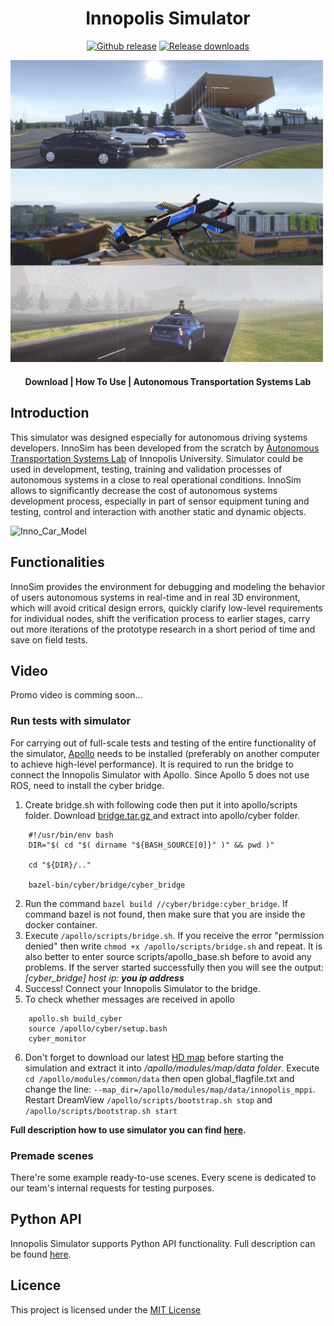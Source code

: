 <h1 align="center">Innopolis Simulator</h1>

<div align="center">
<a href="https://github.com/inno-robolab/InnoSimulator/releases/latest">
<img src="https://img.shields.io/github/v/release/inno-robolab/InnoSimulator.svg" alt="Github release" /></a>
<a href="">
<img src="https://img.shields.io/github/downloads/inno-robolab/InnoSimulator/total.svg" alt="Release downloads" /></a>
</div>


<a href="Docs/Media/SimHeaderHD.png"><img src="Docs/Media/SimHeaderHD.png" style="width: 500px; max-width: 100%; height: auto" title="SimHeaderHD" /></a>
<div align="center">
  <h4>
    <a href="https://github.com/inno-robolab/InnoSimulator/releases/latest" style="text-decoration: none">
    Download</a>
    <span> | </span>
   <a href="Docs/HowToUse.md" style="text-decoration: 
   none">How To Use</a> 
    <span> | </span>
    <a href="https://robotics.innopolis.university/en/labs/laboratoriya-avtonomnyh-transportnyh-sistem/" style="text-decoration: 
   none">Autonomous Transportation Systems Lab</a> 
  </h4>
</div>

## Introduction
This simulator was designed especially for autonomous driving systems developers. InnoSim has been developed from the scratch by [Autonomous Transportation Systems Lab](https://robotics.innopolis.university/en/labs/laboratoriya-avtonomnyh-transportnyh-sistem/) of Innopolis University. Simulator could be used in development, testing, training and validation processes of autonomous systems in a close to real operational conditions. 
InnoSim allows to significantly decrease the cost of autonomous systems development process, especially in part of sensor equipment tuning and testing, control and interaction with another static and dynamic objects.

![Inno_Car_Model](Docs/Media/SimPriusNight.PNG)


## Functionalities

InnoSim provides the environment for debugging and modeling the behavior of users autonomous systems in real-time and in real 3D environment, which will avoid critical design errors, quickly clarify low-level requirements for individual nodes, shift the verification process to earlier stages, carry out more iterations of the prototype research in a short period of time and save on field tests.

## Video

Promo video is comming soon...



### Run tests with simulator
For carrying out of full-scale tests and testing of the entire functionality of the simulator, [Apollo](https://github.com/lgsvl/apollo-5.0) needs to be installed (preferably on another computer to achieve high-level performance). It is required to run the bridge to connect the Innopolis Simulator with Apollo. Since Apollo 5 does not use ROS, need to install the cyber bridge.


1. Create bridge.sh with following code then put it into apollo/scripts folder. Download
[bridge.tar.gz ](https://github.com/inno-robolab/InnoSimulator/blob/master/bridge.tar.gz) and extract into apollo/cyber folder.
```
    #!/usr/bin/env bash
    DIR="$( cd "$( dirname "${BASH_SOURCE[0]}" )" && pwd )"

    cd "${DIR}/.."

    bazel-bin/cyber/bridge/cyber_bridge
```

2. Run the command `bazel build //cyber/bridge:cyber_bridge`. If command bazel is not found, then make sure that you are inside the docker container.
3. Execute `/apollo/scripts/bridge.sh`. If you receive the error "permission denied" then write `chmod +x /apollo/scripts/bridge.sh` and repeat. It is also better to enter source scripts/apollo_base.sh before to avoid any problems. If the server started successfully then you will see the output:
_[cyber_bridge] host ip: **you ip address**_
4. Success! Connect your Innopolis Simulator to the bridge.
5. To check whether messages are received in apollo
```
    apollo.sh build_cyber
    source /apollo/cyber/setup.bash
    cyber_monitor
```

6. Don't forget to download our latest [HD map](hdmap/) before starting the simulation and extract it into _/apollo/modules/map/data folder_. Execute `cd /apollo/modules/common/data` then open global_flagfile.txt and change the line: `--map_dir=/apollo/modules/map/data/innopolis_mppi`. Restart DreamView `/apollo/scripts/bootstrap.sh stop` and `/apollo/scripts/bootstrap.sh start`


**Full description how to use simulator you can find [here](Docs/HowToUse.md).**

### Premade scenes
There're some example ready-to-use scenes. Every scene is dedicated to our team's internal requests for testing purposes. 

## Python API
Innopolis Simulator supports Python API functionality. Full description can be found [here](Docs/PythonApi.md). 

## Licence
This project is licensed under the [MIT License](LICENSE)
